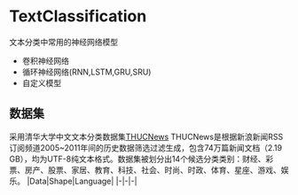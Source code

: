 # TextClassification
文本分类中常用的神经网络模型
- 卷积神经网络
- 循环神经网络(RNN,LSTM,GRU,SRU)
- 自定义模型

## 数据集
采用清华大学中文文本分类数据集[THUCNews](http://thuctc.thunlp.org/#%E4%B8%AD%E6%96%87%E6%96%87%E6%9C%AC%E5%88%86%E7%B1%BB%E6%95%B0%E6%8D%AE%E9%9B%86THUCNews)
THUCNews是根据新浪新闻RSS订阅频道2005~2011年间的历史数据筛选过滤生成，包含74万篇新闻文档（2.19 GB），均为UTF-8纯文本格式。数据集被划分出14个候选分类类别：财经、彩票、房产、股票、家居、教育、科技、社会、时尚、时政、体育、星座、游戏、娱乐。
|Data|Shape|Language|
|-|-|-|
